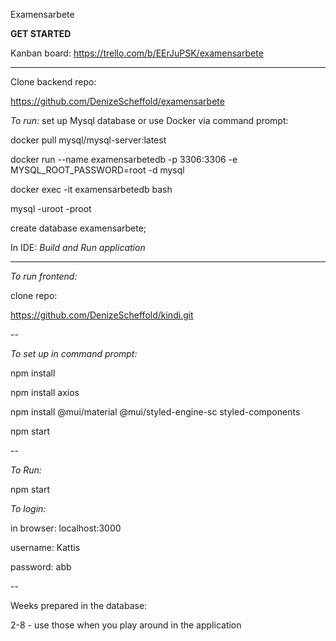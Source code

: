 Examensarbete

**GET STARTED**

Kanban board: https://trello.com/b/EErJuPSK/examensarbete

----------------------------

Clone backend repo: 

https://github.com/DenizeScheffold/examensarbete

*To run:* set up Mysql database or use Docker via command prompt:


docker pull mysql/mysql-server:latest


docker run --name examensarbetedb -p 3306:3306 -e MYSQL_ROOT_PASSWORD=root -d mysql


docker exec -it examensarbetedb bash


mysql -uroot -proot


create database examensarbete;


In IDE: *Build and Run application*

-----------------------


*To run frontend:* 

clone repo: 

https://github.com/DenizeScheffold/kindi.git

--

*To set up in command prompt:* 

npm install

npm install axios

npm install @mui/material @mui/styled-engine-sc styled-components

npm start

--


*To Run:* 

npm start


*To login:* 

in browser: localhost:3000

username: Kattis 

password: abb

--

Weeks prepared in the database: 

2-8 - use those when you play around in the application 
